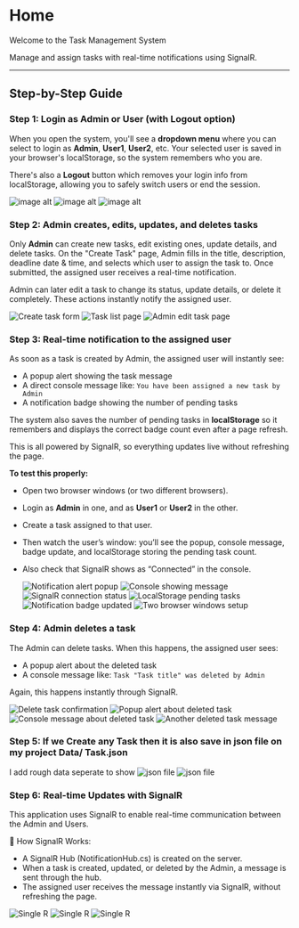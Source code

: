 # Home

Welcome to the Task Management System

Manage and assign tasks with real-time notifications using SignalR.

---

## Step-by-Step Guide

### Step 1: Login as Admin or User (with Logout option)

When you open the system, you'll see a **dropdown menu** where you can select to login as **Admin**, **User1**, **User2**, etc. Your selected user is saved in your browser's localStorage, so the system remembers who you are.

There's also a **Logout** button which removes your login info from localStorage, allowing you to safely switch users or end the session.

  ![image alt](https://raw.githubusercontent.com/Ramaryal33/Task-Management-System/0c20c68cc3c45eb4c4bf0eea8b7d653160cb4df7/1.png)
  ![image alt](https://raw.githubusercontent.com/Ramaryal33/Task-Management-System/14244c345ff257c37ffd21dec21df47b2c85bcaf/2.png)
  ![image alt](https://raw.githubusercontent.com/Ramaryal33/Task-Management-System/49cc61c584a5e996243efd0202a464dc4ec8fd8c/3.png)

### Step 2: Admin creates, edits, updates, and deletes tasks

Only **Admin** can create new tasks, edit existing ones, update details, and delete tasks. On the "Create Task" page, Admin fills in the title, description, deadline date & time, and selects which user to assign the task to. Once submitted, the assigned user receives a real-time notification.

Admin can later edit a task to change its status, update details, or delete it completely. These actions instantly notify the assigned user.

  ![Create task form](https://raw.githubusercontent.com/Ramaryal33/Task-Management-System/0d8d518e6b499616fb8a5db6259f4614c244b430/4.png)
  ![Task list page](https://github.com/Ramaryal33/Task-Management-System/blob/master/5.png?raw=true)
  ![Admin edit task page](https://github.com/Ramaryal33/Task-Management-System/blob/master/6.png?raw=true)

### Step 3: Real-time notification to the assigned user

As soon as a task is created by Admin, the assigned user will instantly see:

- A popup alert showing the task message
- A direct console message like: `You have been assigned a new task by Admin`
- A notification badge showing the number of pending tasks

The system also saves the number of pending tasks in **localStorage** so it remembers and displays the correct badge count even after a page refresh.

This is all powered by SignalR, so everything updates live without refreshing the page.

**To test this properly:**

- Open two browser windows (or two different browsers).
- Login as **Admin** in one, and as **User1** or **User2** in the other.
- Create a task assigned to that user.
- Then watch the user’s window: you’ll see the popup, console message, badge update, and localStorage storing the pending task count.
- Also check that SignalR shows as “Connected” in the console.
  
  ![Notification alert popup](https://github.com/Ramaryal33/Task-Management-System/blob/master/7.png?raw=true)
  ![Console showing message](https://github.com/Ramaryal33/Task-Management-System/blob/master/8.png?raw=true)
  ![SignalR connection status](https://github.com/Ramaryal33/Task-Management-System/blob/master/9.png?raw=true)
  ![LocalStorage pending tasks](https://github.com/Ramaryal33/Task-Management-System/blob/master/10.png?raw=true)
  ![Notification badge updated](https://github.com/Ramaryal33/Task-Management-System/blob/master/11.png?raw=true)
  ![Two browser windows setup](https://github.com/Ramaryal33/Task-Management-System/blob/master/12%20a.png?raw=true)

### Step 4: Admin deletes a task

The Admin can delete tasks. When this happens, the assigned user sees:

- A popup alert about the deleted task
- A console message like: `Task "Task title" was deleted by Admin`

Again, this happens instantly through SignalR.

  ![Delete task confirmation](https://github.com/Ramaryal33/Task-Management-System/blob/master/13.png?raw=true)
  ![Popup alert about deleted task](https://github.com/Ramaryal33/Task-Management-System/blob/master/14.png?raw=true)
  ![Console message about deleted task](https://github.com/Ramaryal33/Task-Management-System/blob/master/15.png?raw=true)
  ![Another deleted task message](https://github.com/Ramaryal33/Task-Management-System/blob/master/16.png?raw=true)

### Step 5: If we Create any Task then it is also save in json file on my project Data/ Task.json
I add rough data seperate to show 
![json file](https://github.com/Ramaryal33/Task-Management-System/blob/57bbb0f3f8f69db5926e539a55583eaf37ec854f/data%202.png)
![json file](https://github.com/Ramaryal33/Task-Management-System/blob/75f86fab3a4c877ca0324a0ae6230d6dd270d67f/data.json.png)


### Step 6: Real-time Updates with SignalR
This application uses SignalR to enable real-time communication between the Admin and Users.

📡 How SignalR Works:
- A SignalR Hub (NotificationHub.cs) is created on the server.
- When a task is created, updated, or deleted by the Admin, a message is sent through the hub.
- The assigned user receives the message instantly via SignalR, without refreshing the page.

![Single R ](https://github.com/Ramaryal33/Task-Management-System/blob/bf4b5a50bcd4c826b9e727b52732ebe82fdb6307/singler%201.png)
![Single R ](https://github.com/Ramaryal33/Task-Management-System/blob/bf4b5a50bcd4c826b9e727b52732ebe82fdb6307/single%20r%202.png)
![Single R ](https://github.com/Ramaryal33/Task-Management-System/blob/bf4b5a50bcd4c826b9e727b52732ebe82fdb6307/single%20r%203.png)

